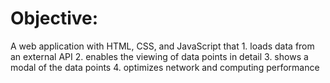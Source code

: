 # Objective:

A web application with HTML, CSS, and JavaScript that 1. loads
data from an external API 2. enables the viewing of data points in detail 3. shows a modal of the data points 4. optimizes network and computing performance


